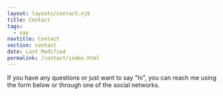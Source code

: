 ```yaml
---
layout: layouts/contact.njk
title: Contact
tags:
  - nav
navtitle: Contact
section: contact
date: Last Modified
permalink: /contact/index.html
---
```


If you have any questions or just want to say "hi", you can reach me using the form below or through one of the social networks.
